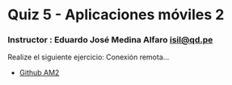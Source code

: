 # Quiz 5 - Aplicaciones móviles 2

### Instructor : Eduardo José Medina Alfaro isil@qd.pe


Realize el siguiente ejercicio:
Conexión remota...

 * [Github AM2](https://github.com/ISILAndroid/am2_group2015_1)

